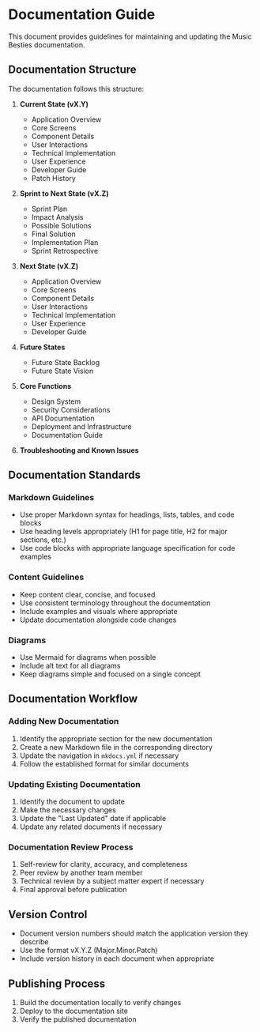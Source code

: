 # Documentation Guide

This document provides guidelines for maintaining and updating the Music Besties documentation.

## Documentation Structure

The documentation follows this structure:

1. **Current State (vX.Y)**
   - Application Overview
   - Core Screens
   - Component Details
   - User Interactions
   - Technical Implementation
   - User Experience
   - Developer Guide
   - Patch History

2. **Sprint to Next State (vX.Z)**
   - Sprint Plan
   - Impact Analysis
   - Possible Solutions
   - Final Solution
   - Implementation Plan
   - Sprint Retrospective

3. **Next State (vX.Z)**
   - Application Overview
   - Core Screens
   - Component Details
   - User Interactions
   - Technical Implementation
   - User Experience
   - Developer Guide

4. **Future States**
   - Future State Backlog
   - Future State Vision

5. **Core Functions**
   - Design System
   - Security Considerations
   - API Documentation
   - Deployment and Infrastructure
   - Documentation Guide

6. **Troubleshooting and Known Issues**

## Documentation Standards

### Markdown Guidelines

- Use proper Markdown syntax for headings, lists, tables, and code blocks
- Use heading levels appropriately (H1 for page title, H2 for major sections, etc.)
- Use code blocks with appropriate language specification for code examples

### Content Guidelines

- Keep content clear, concise, and focused
- Use consistent terminology throughout the documentation
- Include examples and visuals where appropriate
- Update documentation alongside code changes

### Diagrams

- Use Mermaid for diagrams when possible
- Include alt text for all diagrams
- Keep diagrams simple and focused on a single concept

## Documentation Workflow

### Adding New Documentation

1. Identify the appropriate section for the new documentation
2. Create a new Markdown file in the corresponding directory
3. Update the navigation in `mkdocs.yml` if necessary
4. Follow the established format for similar documents

### Updating Existing Documentation

1. Identify the document to update
2. Make the necessary changes
3. Update the "Last Updated" date if applicable
4. Update any related documents if necessary

### Documentation Review Process

1. Self-review for clarity, accuracy, and completeness
2. Peer review by another team member
3. Technical review by a subject matter expert if necessary
4. Final approval before publication

## Version Control

- Document version numbers should match the application version they describe
- Use the format vX.Y.Z (Major.Minor.Patch)
- Include version history in each document when appropriate

## Publishing Process

1. Build the documentation locally to verify changes
2. Deploy to the documentation site
3. Verify the published documentation

